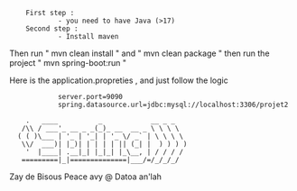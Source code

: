         First step :
                - you need to have Java (>17)
        Second step :
                - Install maven 

Then run " mvn clean install " and " mvn clean package "
then run the project " mvn spring-boot:run "

Here is the application.propreties , and just follow the logic 

                server.port=9090
                spring.datasource.url=jdbc:mysql://localhost:3306/projet2

        .   ____          _            __ _ _
       /\\ / ___'_ __ _ _(_)_ __  __ _ \ \ \ \
      ( ( )\___ | '_ | '_| | '_ \/ _` | \ \ \ \
       \\/  ___)| |_)| | | | | || (_| |  ) ) ) )
        '  |____| .__|_| |_|_| |_\__, | / / / /
       =========|_|==============|___/=/_/_/_/


Zay de Bisous 
Peace avy @ Datoa an'lah 
